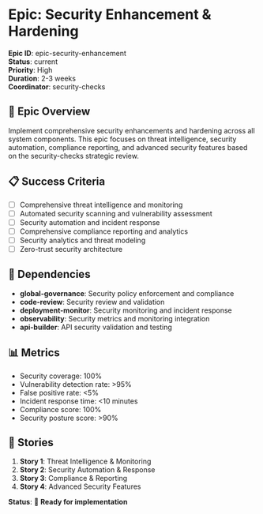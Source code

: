 # Epic: Security Enhancement & Hardening

**Epic ID**: epic-security-enhancement  
**Status**: current  
**Priority**: High  
**Duration**: 2-3 weeks  
**Coordinator**: security-checks  

## 🎯 Epic Overview

Implement comprehensive security enhancements and hardening across all system components. This epic focuses on threat intelligence, security automation, compliance reporting, and advanced security features based on the security-checks strategic review.

## 📋 Success Criteria

- [ ] Comprehensive threat intelligence and monitoring
- [ ] Automated security scanning and vulnerability assessment
- [ ] Security automation and incident response
- [ ] Comprehensive compliance reporting and analytics
- [ ] Security analytics and threat modeling
- [ ] Zero-trust security architecture

## 🔗 Dependencies

- **global-governance**: Security policy enforcement and compliance
- **code-review**: Security review and validation
- **deployment-monitor**: Security monitoring and incident response
- **observability**: Security metrics and monitoring integration
- **api-builder**: API security validation and testing

## 📊 Metrics

- Security coverage: 100%
- Vulnerability detection rate: >95%
- False positive rate: <5%
- Incident response time: <10 minutes
- Compliance score: 100%
- Security posture score: >90%

## 🚀 Stories

1. **Story 1**: Threat Intelligence & Monitoring
2. **Story 2**: Security Automation & Response
3. **Story 3**: Compliance & Reporting
4. **Story 4**: Advanced Security Features

**Status**: 🚀 **Ready for implementation** 